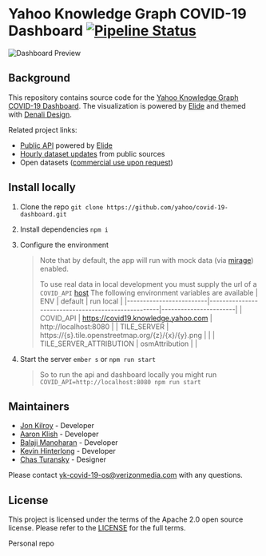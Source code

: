 # Yahoo Knowledge Graph COVID-19 Dashboard [![Pipeline Status][status-image]][status-url]

![Dashboard Preview](./public/assets/images/social.png)

## Background

This repository contains source code for the [Yahoo Knowledge Graph COVID-19 Dashboard](https://yahoo.github.io/covid-19-dashboard). The visualization is powered by [Elide](https://github.com/yahoo/elide) and themed with [Denali Design](https://github.com/denali-design).

Related project links:

- [Public API](https://github.com/yahoo/covid-19-api/) powered by [Elide](https://elide.io/)
- [Hourly dataset updates](https://github.com/yahoo/covid-19-data/) from public sources
- Open datasets ([commercial use upon request](https://docs.google.com/forms/d/e/1FAIpQLSdINfXR6S0ZmOGSvdvg4WUKzhqvDxltLoa4q4btQ4gkJokTPw/viewform))

## Install locally

1. Clone the repo `git clone https://github.com/yahoo/covid-19-dashboard.git`

2. Install dependencies `npm i`

3. Configure the environment

   > Note that by default, the app will run with mock data (via [mirage](https://miragejs.com/)) enabled.
   >
   > To use real data in local development you must supply the url of a `COVID_API` [host](https://github.com/yahoo/covid-19-api/#install-locally)
   > The following environment variables are available
   > | ENV | default | run local |
   > |-------------------------|----------------------------------------------------|-----------------------|
   > | COVID_API | https://covid19.knowledge.yahoo.com | http://localhost:8080 |
   > | TILE_SERVER | https://{s}.tile.openstreetmap.org/{z}/{x}/{y}.png | |
   > | TILE_SERVER_ATTRIBUTION | osmAttribution | |

4. Start the server `ember s` or `npm run start`

   > So to run the api and dashboard locally you might run `COVID_API=http://localhost:8080 npm run start`

## Maintainers

- [Jon Kilroy](https://www.linkedin.com/in/jon-kilroy-52545b4/) - Developer
- [Aaron Klish](https://www.linkedin.com/in/aaron-klish-005927/) - Developer
- [Balaji Manoharan](https://www.linkedin.com/in/balaji-manoharan-08006018/) - Developer
- [Kevin Hinterlong](https://www.linkedin.com/in/kevinhinterlong/) - Developer
- [Chas Turansky](https://www.linkedin.com/in/chasturansky) - Designer

Please contact yk-covid-19-os@verizonmedia.com with any questions.

## License

This project is licensed under the terms of the Apache 2.0 open source license. Please refer to the [LICENSE](LICENSE) for the full terms.

[status-image]: https://cd.screwdriver.cd/pipelines/4627/badge
[status-url]: https://cd.screwdriver.cd/pipelines/4627

Personal repo
